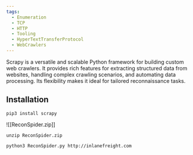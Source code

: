 ```yaml
---
tags:
  - Enumeration
  - TCP
  - HTTP
  - Tooling
  - HyperTextTransferProtocol
  - WebCrawlers
---
```


Scrapy is a versatile and scalable Python framework for building custom web crawlers. It provides rich features for extracting structured data from websites, handling complex crawling scenarios, and automating data processing. Its flexibility makes it ideal for tailored reconnaissance tasks.

## Installation

```shell-session
pip3 install scrapy
```

![[ReconSpider.zip]]

```shell-session
unzip ReconSpider.zip 
```

```shell-session
python3 ReconSpider.py http://inlanefreight.com
```